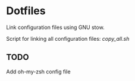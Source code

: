 # Dotfiles

Link configuration files using GNU stow. 

Script for linking all configuration files: *copy_all.sh*

## TODO

Add oh-my-zsh config file